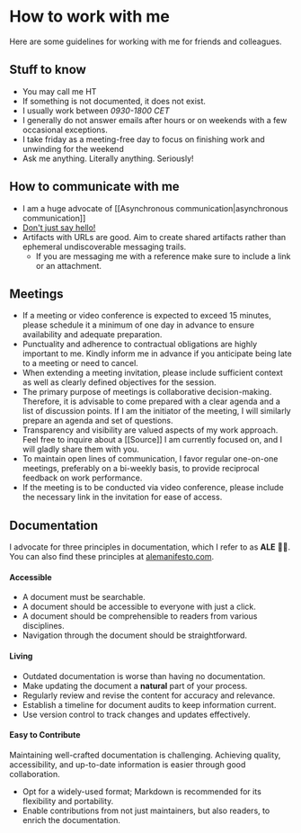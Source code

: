 # How to work with me

Here are some guidelines for working with me for friends and colleagues.

## Stuff to know
- You may call me HT
- If something is not documented, it does not exist.
- I usually work between *0930-1800 CET* 
- I generally do not answer emails after hours or on weekends with a few occasional exceptions.
- I take friday as a meeting-free day to focus on finishing work and unwinding for the weekend
- Ask me anything. Literally anything. Seriously!

## How to communicate with me
- I am a huge advocate of [[Asynchronous communication|asynchronous communication]]
- [Don't just say hello!](https://nohello.net/)
- Artifacts with URLs are good. Aim to create shared artifacts rather than ephemeral undiscoverable messaging trails.
  - If you are messaging me with a reference make sure to include a link or an attachment.

## Meetings
- If a meeting or video conference is expected to exceed 15 minutes, please schedule it a minimum of one day in advance to ensure availability and adequate preparation.
- Punctuality and adherence to contractual obligations are highly important to me. Kindly inform me in advance if you anticipate being late to a meeting or need to cancel.
- When extending a meeting invitation, please include sufficient context as well as clearly defined objectives for the session.
- The primary purpose of meetings is collaborative decision-making. Therefore, it is advisable to come prepared with a clear agenda and a list of discussion points. If I am the initiator of the meeting, I will similarly prepare an agenda and set of questions.
- Transparency and visibility are valued aspects of my work approach. Feel free to inquire about a [[Source]] I am currently focused on, and I will gladly share them with you.
- To maintain open lines of communication, I favor regular one-on-one meetings, preferably on a bi-weekly basis, to provide reciprocal feedback on work performance.
- If the meeting is to be conducted via video conference, please include the necessary link in the invitation for ease of access.

## Documentation
I advocate for three principles in documentation, which I refer to as **ALE** 🍺🍻. You can also find these principles at [alemanifesto.com](https://alemanifesto.com/).

#### Accessible

- A document must be searchable.
- A document should be accessible to everyone with just a click.
- A document should be comprehensible to readers from various disciplines.
- Navigation through the document should be straightforward.

#### Living

- Outdated documentation is worse than having no documentation.
- Make updating the document a **natural** part of your process.
- Regularly review and revise the content for accuracy and relevance.
- Establish a timeline for document audits to keep information current.
- Use version control to track changes and updates effectively.

#### Easy to Contribute

Maintaining well-crafted documentation is challenging. Achieving quality, accessibility, and up-to-date information is easier through good collaboration.
- Opt for a widely-used format; Markdown is recommended for its flexibility and portability.
- Enable contributions from not just maintainers, but also readers, to enrich the documentation.
